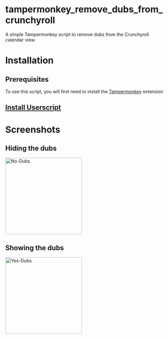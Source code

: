 # tampermonkey_remove_dubs_from_crunchyroll
A simple Tampermonkey script to remove dubs from the Crunchyroll calendar view.

# Installation
## Prerequisites
To use this script, you will first need to install the [Tampermonkey](https://chrome.google.com/webstore/detail/tampermonkey/dhdgffkkebhmkfjojejmpbldmpobfkfo) extension
## [Install Userscript](https://raw.githubusercontent.com/justinloveless/tampermonkey_remove_dubs_from_crunchyroll/main/remove_dubs.js)

# Screenshots
## Hiding the dubs
<img height="240" alt="No-Dubs" src="https://user-images.githubusercontent.com/16358843/177207027-c169c58c-a1ed-4414-8232-d3165813c74a.png">

## Showing the dubs
<img height="240" alt="Yes-Dubs" src="https://user-images.githubusercontent.com/16358843/177207040-5a497d6b-ad7a-4326-be48-39a8f112b9e6.png">
